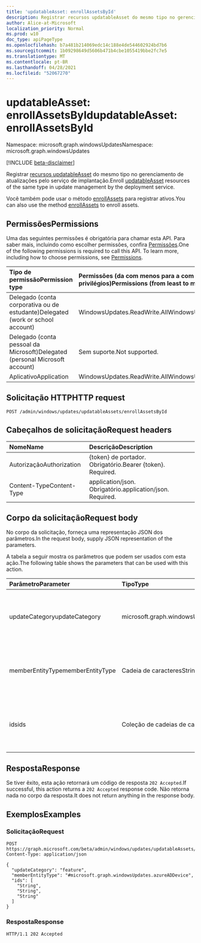 ```yaml
---
title: 'updatableAsset: enrollAssetsById'
description: Registrar recursos updatableAsset do mesmo tipo no gerenciamento de atualizações pelo serviço de implantação.
author: Alice-at-Microsoft
localization_priority: Normal
ms.prod: w10
doc_type: apiPageType
ms.openlocfilehash: b7a481b214069edc14c188e4de544602924bd7b6
ms.sourcegitcommit: 1b09298649d5606b471b4cbe1055419bbe2fc7e5
ms.translationtype: MT
ms.contentlocale: pt-BR
ms.lasthandoff: 04/28/2021
ms.locfileid: "52067270"
---
```

# <a name="updatableasset-enrollassetsbyid"></a><span data-ttu-id="d562a-103">updatableAsset: enrollAssetsById</span><span class="sxs-lookup"><span data-stu-id="d562a-103">updatableAsset: enrollAssetsById</span></span>
<span data-ttu-id="d562a-104">Namespace: microsoft.graph.windowsUpdates</span><span class="sxs-lookup"><span data-stu-id="d562a-104">Namespace: microsoft.graph.windowsUpdates</span></span>

[!INCLUDE [beta-disclaimer](../../includes/beta-disclaimer.md)]

<span data-ttu-id="d562a-105">Registrar [recursos updatableAsset](../resources/windowsupdates-updatableasset.md) do mesmo tipo no gerenciamento de atualizações pelo serviço de implantação.</span><span class="sxs-lookup"><span data-stu-id="d562a-105">Enroll [updatableAsset](../resources/windowsupdates-updatableasset.md) resources of the same type in update management by the deployment service.</span></span>

<span data-ttu-id="d562a-106">Você também pode usar o método [enrollAssets](windowsupdates-updatableasset-enrollassets.md) para registrar ativos.</span><span class="sxs-lookup"><span data-stu-id="d562a-106">You can also use the method [enrollAssets](windowsupdates-updatableasset-enrollassets.md) to enroll assets.</span></span>

## <a name="permissions"></a><span data-ttu-id="d562a-107">Permissões</span><span class="sxs-lookup"><span data-stu-id="d562a-107">Permissions</span></span>
<span data-ttu-id="d562a-p101">Uma das seguintes permissões é obrigatória para chamar esta API. Para saber mais, incluindo como escolher permissões, confira [Permissões](/graph/permissions-reference).</span><span class="sxs-lookup"><span data-stu-id="d562a-p101">One of the following permissions is required to call this API. To learn more, including how to choose permissions, see [Permissions](/graph/permissions-reference).</span></span>

|<span data-ttu-id="d562a-110">Tipo de permissão</span><span class="sxs-lookup"><span data-stu-id="d562a-110">Permission type</span></span>|<span data-ttu-id="d562a-111">Permissões (da com menos para a com mais privilégios)</span><span class="sxs-lookup"><span data-stu-id="d562a-111">Permissions (from least to most privileged)</span></span>|
|:---|:---|
|<span data-ttu-id="d562a-112">Delegado (conta corporativa ou de estudante)</span><span class="sxs-lookup"><span data-stu-id="d562a-112">Delegated (work or school account)</span></span>|<span data-ttu-id="d562a-113">WindowsUpdates.ReadWrite.All</span><span class="sxs-lookup"><span data-stu-id="d562a-113">WindowsUpdates.ReadWrite.All</span></span>|
|<span data-ttu-id="d562a-114">Delegado (conta pessoal da Microsoft)</span><span class="sxs-lookup"><span data-stu-id="d562a-114">Delegated (personal Microsoft account)</span></span>|<span data-ttu-id="d562a-115">Sem suporte.</span><span class="sxs-lookup"><span data-stu-id="d562a-115">Not supported.</span></span>|
|<span data-ttu-id="d562a-116">Aplicativo</span><span class="sxs-lookup"><span data-stu-id="d562a-116">Application</span></span>|<span data-ttu-id="d562a-117">WindowsUpdates.ReadWrite.All</span><span class="sxs-lookup"><span data-stu-id="d562a-117">WindowsUpdates.ReadWrite.All</span></span>|

## <a name="http-request"></a><span data-ttu-id="d562a-118">Solicitação HTTP</span><span class="sxs-lookup"><span data-stu-id="d562a-118">HTTP request</span></span>

<!-- {
  "blockType": "ignored"
}
-->
``` http
POST /admin/windows/updates/updatableAssets/enrollAssetsById
```

## <a name="request-headers"></a><span data-ttu-id="d562a-119">Cabeçalhos de solicitação</span><span class="sxs-lookup"><span data-stu-id="d562a-119">Request headers</span></span>
|<span data-ttu-id="d562a-120">Nome</span><span class="sxs-lookup"><span data-stu-id="d562a-120">Name</span></span>|<span data-ttu-id="d562a-121">Descrição</span><span class="sxs-lookup"><span data-stu-id="d562a-121">Description</span></span>|
|:---|:---|
|<span data-ttu-id="d562a-122">Autorização</span><span class="sxs-lookup"><span data-stu-id="d562a-122">Authorization</span></span>|<span data-ttu-id="d562a-p102">{token} de portador. Obrigatório.</span><span class="sxs-lookup"><span data-stu-id="d562a-p102">Bearer {token}. Required.</span></span>|
|<span data-ttu-id="d562a-125">Content-Type</span><span class="sxs-lookup"><span data-stu-id="d562a-125">Content-Type</span></span>|<span data-ttu-id="d562a-p103">application/json. Obrigatório.</span><span class="sxs-lookup"><span data-stu-id="d562a-p103">application/json. Required.</span></span>|

## <a name="request-body"></a><span data-ttu-id="d562a-128">Corpo da solicitação</span><span class="sxs-lookup"><span data-stu-id="d562a-128">Request body</span></span>
<span data-ttu-id="d562a-129">No corpo da solicitação, forneça uma representação JSON dos parâmetros.</span><span class="sxs-lookup"><span data-stu-id="d562a-129">In the request body, supply JSON representation of the parameters.</span></span>

<span data-ttu-id="d562a-130">A tabela a seguir mostra os parâmetros que podem ser usados com esta ação.</span><span class="sxs-lookup"><span data-stu-id="d562a-130">The following table shows the parameters that can be used with this action.</span></span>

|<span data-ttu-id="d562a-131">Parâmetro</span><span class="sxs-lookup"><span data-stu-id="d562a-131">Parameter</span></span>|<span data-ttu-id="d562a-132">Tipo</span><span class="sxs-lookup"><span data-stu-id="d562a-132">Type</span></span>|<span data-ttu-id="d562a-133">Descrição</span><span class="sxs-lookup"><span data-stu-id="d562a-133">Description</span></span>|
|:---|:---|:---|
|<span data-ttu-id="d562a-134">updateCategory</span><span class="sxs-lookup"><span data-stu-id="d562a-134">updateCategory</span></span>|<span data-ttu-id="d562a-135">microsoft.graph.windowsUpdates.updateCategory</span><span class="sxs-lookup"><span data-stu-id="d562a-135">microsoft.graph.windowsUpdates.updateCategory</span></span>|<span data-ttu-id="d562a-136">A categoria de atualizações para o serviço gerenciar.</span><span class="sxs-lookup"><span data-stu-id="d562a-136">The category of updates for the service to manage.</span></span> <span data-ttu-id="d562a-137">Oferece suporte a um subconjunto dos valores **para updateCategory**.</span><span class="sxs-lookup"><span data-stu-id="d562a-137">Supports a subset of the values for **updateCategory**.</span></span> <span data-ttu-id="d562a-138">Os valores possíveis são: `feature` .</span><span class="sxs-lookup"><span data-stu-id="d562a-138">Possible values are: `feature`.</span></span>|
|<span data-ttu-id="d562a-139">memberEntityType</span><span class="sxs-lookup"><span data-stu-id="d562a-139">memberEntityType</span></span>|<span data-ttu-id="d562a-140">Cadeia de caracteres</span><span class="sxs-lookup"><span data-stu-id="d562a-140">String</span></span>|<span data-ttu-id="d562a-141">O tipo completo dos **recursos updatableAsset.**</span><span class="sxs-lookup"><span data-stu-id="d562a-141">The full type of the **updatableAsset** resources.</span></span> <span data-ttu-id="d562a-142">Os valores possíveis são: `#microsoft.graph.windowsUpdates.azureADDevice` .</span><span class="sxs-lookup"><span data-stu-id="d562a-142">Possible values are: `#microsoft.graph.windowsUpdates.azureADDevice`.</span></span>|
|<span data-ttu-id="d562a-143">ids</span><span class="sxs-lookup"><span data-stu-id="d562a-143">ids</span></span>|<span data-ttu-id="d562a-144">Coleção de cadeias de caracteres</span><span class="sxs-lookup"><span data-stu-id="d562a-144">String collection</span></span>|<span data-ttu-id="d562a-145">Lista de identificadores correspondentes aos **recursos updatableAsset** para se inscrever no gerenciamento de atualizações pelo serviço para **a atualização determinadaCategory**.</span><span class="sxs-lookup"><span data-stu-id="d562a-145">List of identifiers corresponding to the **updatableAsset** resources to enroll in update management by the service for the given **updateCategory**.</span></span>|

## <a name="response"></a><span data-ttu-id="d562a-146">Resposta</span><span class="sxs-lookup"><span data-stu-id="d562a-146">Response</span></span>

<span data-ttu-id="d562a-147">Se tiver êxito, esta ação retornará um código de resposta `202 Accepted`.</span><span class="sxs-lookup"><span data-stu-id="d562a-147">If successful, this action returns a `202 Accepted` response code.</span></span> <span data-ttu-id="d562a-148">Não retorna nada no corpo da resposta.</span><span class="sxs-lookup"><span data-stu-id="d562a-148">It does not return anything in the response body.</span></span>

## <a name="examples"></a><span data-ttu-id="d562a-149">Exemplos</span><span class="sxs-lookup"><span data-stu-id="d562a-149">Examples</span></span>

### <a name="request"></a><span data-ttu-id="d562a-150">Solicitação</span><span class="sxs-lookup"><span data-stu-id="d562a-150">Request</span></span>
<!-- {
  "blockType": "request",
  "name": "updatableasset_enrollassetsbyid"
}
-->
``` http
POST https://graph.microsoft.com/beta/admin/windows/updates/updatableAssets/enrollAssetsById
Content-Type: application/json

{
  "updateCategory": "feature",
  "memberEntityType": "#microsoft.graph.windowsUpdates.azureADDevice",
  "ids": [
    "String",
    "String",
    "String"
  ]
}
```


### <a name="response"></a><span data-ttu-id="d562a-151">Resposta</span><span class="sxs-lookup"><span data-stu-id="d562a-151">Response</span></span>

<!-- {
  "blockType": "response",
  "truncated": true
}
-->
``` http
HTTP/1.1 202 Accepted
```

